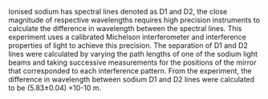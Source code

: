 Ionised sodium has spectral lines denoted as D1 and D2, the close magnitude of respective wavelengths requires high precision instruments to calculate the difference in wavelength between the spectral lines. This experiment uses a calibrated Michelson interferometer and interference properties of light to achieve this precision. The separation of D1 and D2 lines were calculated by varying the path lengths of one of the sodium light beams and taking successive measurements for the positions of the mirror that corresponded to each interference pattern. From the experiment, the difference in wavelength between sodium D1 and D2 lines were calculated to be (5.83±0.04) ×10-10 m.
